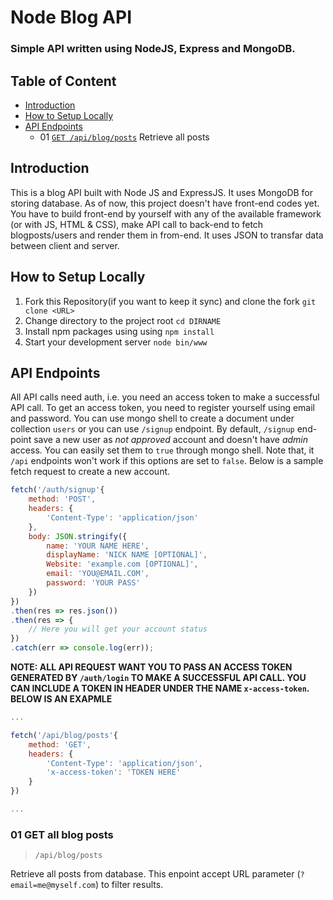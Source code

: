 # Node Blog API

### Simple API written using NodeJS, Express and MongoDB.

## Table of Content
- [Introduction](#introduction)
- [How to Setup Locally](#How-to-Setup-Locally)
- [API Endpoints](#api-endpoints)
    - 01 [`GET /api/blog/posts`](#01-GET-all-blog-posts) Retrieve all posts

## Introduction
This is a blog API built with Node JS and ExpressJS. It uses MongoDB for storing database. As of now, this project doesn't have front-end codes yet. You have to build front-end by yourself with any of the available framework (or with JS, HTML & CSS), make API call to back-end to fetch blogposts/users and render them in from-end. It uses JSON to transfar data between client and server.

## How to Setup Locally 
1. Fork this Repository(if you want to keep it sync) and clone the fork `git clone <URL>`
2. Change directory to the project root `cd DIRNAME`
3. Install npm packages using using `npm install`
4. Start your development server `node bin/www`

## API Endpoints
All API calls need auth, i.e. you need an access token to make a successful API call. To get an access token, you need to register yourself using email and password. You can use mongo shell to create a document under collection `users` or you can use `/signup` endpoint. By default, `/signup` end-point save a new user as _not approved_ account and doesn't have _admin_ access. You can easily set them to `true` through mongo shell. Note that, it `/api` endpoints won't work if this options are set to `false`. Below is a sample fetch request to create a new account. 

```js
fetch('/auth/signup'{
    method: 'POST',
    headers: {
        'Content-Type': 'application/json'
    },
    body: JSON.stringify({
        name: 'YOUR NAME HERE',
        displayName: 'NICK NAME [OPTIONAL]',
        Website: 'example.com [OPTIONAL]',
        email: 'YOU@EMAIL.COM',
        password: 'YOUR PASS'
    })
})
.then(res => res.json())
.then(res => {
    // Here you will get your account status
})
.catch(err => console.log(err));
```
**NOTE: ALL API REQUEST WANT YOU TO PASS AN ACCESS TOKEN GENERATED BY `/auth/login` TO MAKE A SUCCESSFUL API CALL. YOU CAN INCLUDE A TOKEN IN HEADER UNDER THE NAME `x-access-token`. BELOW IS AN EXAPMLE**
```js
...

fetch('/api/blog/posts'{
    method: 'GET',
    headers: {
        'Content-Type': 'application/json',
        'x-access-token': 'TOKEN HERE'
    }
})

...
```
### 01 GET all blog posts
> `/api/blog/posts`

Retrieve all posts from database. This enpoint accept URL parameter (`?email=me@myself.com`) to filter results.